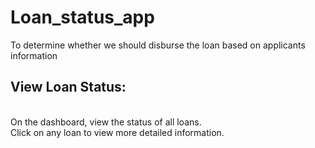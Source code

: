 # Loan_status_app
 To determine whether we should disburse the loan based on applicants information<BR>
<h2>View Loan Status:</h2>

<br> On the dashboard, view the status of all loans.</br>
Click on any loan to view more detailed information.</br>